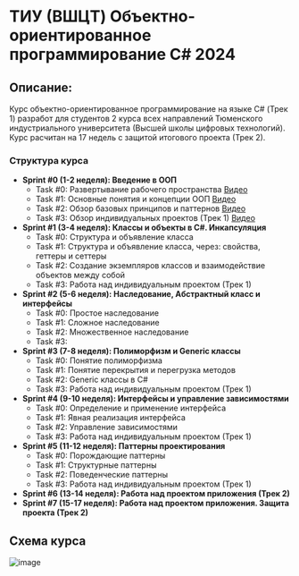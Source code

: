 # ТИУ (ВШЦT) Объектно-ориентированное программирование C# 2024
## Описание:
Курс объектно-ориентированное программирование на языке C# (Трек 1) разработ для студентов 2 курса всех направлений Тюменского индустриального университета (Высшей школы цифровых технологий). Курс расчитан на 17 недель с защитой итогового проекта (Трек 2).

### Структура курса
* **Sprint #0 (1-2 неделя): Введение в ООП**
  * Task #0: Развертывание рабочего пространства [Видео](https://drive.google.com/file/d/1bmRf85UCMqFtBFmFwPO5en4IykpcnnGC/view?usp=sharing)   
  * Task #1: Основные понятия и концепции ООП [Видео](https://drive.google.com/file/d/1bmRf85UCMqFtBFmFwPO5en4IykpcnnGC/view?usp=sharing)   
  * Task #2: Обзор базовых принципов и паттернов [Видео](https://drive.google.com/file/d/1bmRf85UCMqFtBFmFwPO5en4IykpcnnGC/view?usp=sharing)   
  * Task #3: Обзор индивидуальных проектов (Трек 1) [Видео](https://drive.google.com/file/d/1bWyVDRZ7ZisdUzMavp0kACz5E1QLCy4o/view?usp=sharing)
* **Sprint #1 (3-4 неделя): Классы и объекты в C#. Инкапсуляция**
  * Task #0: Структура и объявление класса
  * Task #1: Структура и объявление класса, через: свойства, геттеры и сеттеры
  * Task #2: Создание экземпляров классов и взаимодействие объектов между собой
  * Task #3: Работа над индивидуальным проектом (Трек 1)
* **Sprint #2 (5-6 неделя): Наследование, Абстрактный класс и интерфейсы**
  * Task #0: Простое наследование
  * Task #1: Сложное наследование
  * Task #2: Множественное наследование
  * Task #3:  
* **Sprint #3 (7-8 неделя): Полиморфизм и Generic классы**
  * Task #0: Понятие полиморфизма
  * Task #1: Понятие перекрытия и перегрузка методов
  * Task #2: Generic классы в C#
  * Task #3: Работа над индивидуальным проектом (Трек 1)
* **Sprint #4 (9-10 неделя): Интерфейсы и управление зависимостями**
  * Task #0: Определение и применение интерфейса
  * Task #1: Явная реализация интерфейса
  * Task #2: Управление зависимостями 
  * Task #3: Работа над индивидуальным проектом (Трек 1)
* **Sprint #5 (11-12 неделя): Паттерны проектирования**
  * Task #0: Порождающие паттерны
  * Task #1: Структурные паттерны
  * Task #2: Поведенческие паттерны
  * Task #3: Работа над индивидуальным проектом (Трек 1)
* **Sprint #6 (13-14 неделя): Работа над проектом приложения (Трек 2)**
* **Sprint #7 (15-17 неделя): Работа над проектом приложения. Защита проекта (Трек 2)**

## Схема курса

![image](https://github.com/user-attachments/assets/f15d0387-0937-4618-bc76-0311845bdb40)
